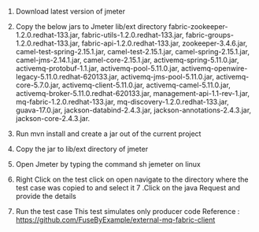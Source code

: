 1. Download latest version of jmeter
2. Copy the below jars to Jmeter lib/ext directory
	fabric-zookeeper-1.2.0.redhat-133.jar,
	fabric-utils-1.2.0.redhat-133.jar,
	fabric-groups-1.2.0.redhat-133.jar,
	fabric-api-1.2.0.redhat-133.jar,
	zookeeper-3.4.6.jar,
	camel-test-spring-2.15.1.jar,
	camel-test-2.15.1.jar,
	camel-spring-2.15.1.jar,
	camel-jms-2.14.1.jar,
	camel-core-2.15.1.jar,
	activemq-spring-5.11.0.jar,
	activemq-protobuf-1.1.jar,
	activemq-pool-5.11.0.jar,
	activemq-openwire-legacy-5.11.0.redhat-620133.jar,
	activemq-jms-pool-5.11.0.jar,
	activemq-core-5.7.0.jar,
	activemq-client-5.11.0.jar,
	activemq-camel-5.11.0.jar,
	activemq-broker-5.11.0.redhat-620133.jar,
	management-api-1.1-rev-1.jar,
	mq-fabric-1.2.0.redhat-133.jar,
	mq-discovery-1.2.0.redhat-133.jar,
	guava-17.0.jar,
	jackson-databind-2.4.3.jar,
	jackson-annotations-2.4.3.jar,
	jackson-core-2.4.3.jar.

3. Run mvn install and create a jar out of the current project
4. Copy the jar to lib/ext directory of jmeter
5. Open Jmeter by typing the command sh jemeter on linux
6. Right Click on the test click on open  navigate to the directory where the test case was copied to and select it
7 .Click on the java Request and provide the details
8. Run the test case 
This test simulates only producer code
Reference : https://github.com/FuseByExample/external-mq-fabric-client